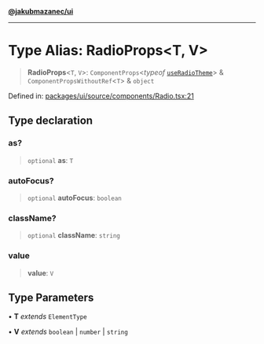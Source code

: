 [**@jakubmazanec/ui**](../README.md)

---

# Type Alias: RadioProps\<T, V\>

> **RadioProps**\<`T`, `V`\>: `ComponentProps`\<_typeof_
> [`useRadioTheme`](../functions/useRadioTheme.md)\> & `ComponentPropsWithoutRef`\<`T`\> & `object`

Defined in:
[packages/ui/source/components/Radio.tsx:21](https://github.com/jakubmazanec/tools/blob/797379ce98752dc838b82c8398e04d90c58ce9e7/packages/ui/source/components/Radio.tsx#L21)

## Type declaration

### as?

> `optional` **as**: `T`

### autoFocus?

> `optional` **autoFocus**: `boolean`

### className?

> `optional` **className**: `string`

### value

> **value**: `V`

## Type Parameters

• **T** _extends_ `ElementType`

• **V** _extends_ `boolean` \| `number` \| `string`
